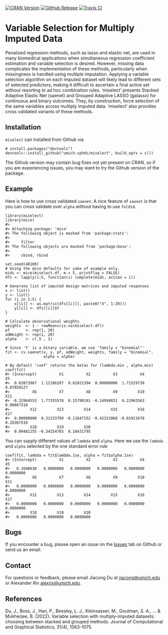 <!-- Badges -->

[![CRAN
Version](https://img.shields.io/cran/v/miselect?style=flat-square&color=blue&label=CRAN)](https://cran.r-project.org/package=miselect)
[![GitHub
Release](https://img.shields.io/github/v/release/umich-cphds/miselect?include_prereleases&label=Github&style=flat-square&color=blue)](https://github.com/umich-cphds/miselect)
[![Travis
CI](https://img.shields.io/travis/umich-cphds/miselect?style=flat-square)](https://app.travis-ci.com/umich-cphds/miselect)

# Variable Selection for Multiply Imputed Data

Penalized regression methods, such as lasso and elastic net, are used in
many biomedical applications when simultaneous regression coefficient
estimation and variable selection is desired. However, missing data
complicates the implementation of these methods, particularly when
missingness is handled using multiple imputation. Applying a variable
selection algorithm on each imputed dataset will likely lead to
different sets of selected predictors, making it difficult to ascertain
a final active set without resorting to ad hoc combination rules.
‘miselect’ presents Stacked Adaptive Elastic Net (saenet) and Grouped
Adaptive LASSO (galasso) for continuous and binary outcomes. They, by
construction, force selection of the same variables across multiply
imputed data. ‘miselect’ also provides cross validated variants of these
methods.

## Installation

`miselect` can installed from Github via

    # install.packages("devtools")
    devtools::install_github("umich-cphds/miselect", build_opts = c())

The Github version may contain bug fixes not yet present on CRAN, so if
you are experiencing issues, you may want to try the Github version of
the package.

## Example

Here is how to use cross validated `saenet`. A nice feature of `saenet`
is that you can cross validate over `alpha` without having to use
`foldid`.

    library(miselect)
    library(mice)
    #> 
    #> Attaching package: 'mice'
    #> The following object is masked from 'package:stats':
    #> 
    #>     filter
    #> The following objects are masked from 'package:base':
    #> 
    #>     cbind, rbind

    set.seed(48109)
    # Using the mice defaults for sake of example only.
    mids <- mice(miselect.df, m = 5, printFlag = FALSE)
    dfs <- lapply(1:5, function(i) complete(mids, action = i))

    # Generate list of imputed design matrices and imputed responses
    x <- list()
    y <- list()
    for (i in 1:5) {
        x[[i]] <- as.matrix(dfs[[i]][, paste0("X", 1:20)])
        y[[i]] <- dfs[[i]]$Y
    }

    # Calculate observational weights
    weights  <- 1 - rowMeans(is.na(miselect.df))
    pf       <- rep(1, 20)
    adWeight <- rep(1, 20)
    alpha    <- c(.5 , 1)

    # Since 'Y' is a binary variable, we use 'family = "binomial"'
    fit <- cv.saenet(x, y, pf, adWeight, weights, family = "binomial",
                     alpha = alpha)

    # By default 'coef' returns the betas for (lambda.min , alpha.min)
    coef(fit)
    #> (Intercept)          X1          X2          X3          X4          X5 
    #>  0.03873967  1.12186207  0.81021394  0.00000000  1.71529730  0.07858127 
    #>          X6          X7          X8          X9         X10         X11 
    #> -0.32964553  1.77355578  0.15790191 -0.14994831  0.22963563  0.90667310 
    #>         X12         X13         X14         X15         X16         X17 
    #>  0.00000000  0.31233789 -0.11647152 -0.42321068 -0.01911678  0.28367510 
    #>         X18         X19         X20 
    #>  0.09481255 -0.34254703  0.18431795

You can supply different values of `lambda` and `alpha`. Here we use the
`lambda` and `alpha` selected by the one standard error rule

    coef(fit, lambda = fit$lambda.1se, alpha = fit$alpha.1se)
    #> (Intercept)          X1          X2          X3          X4          X5 
    #>   0.1680638   0.0000000   0.0000000   0.0000000   0.0000000   0.0000000 
    #>          X6          X7          X8          X9         X10         X11 
    #>   0.0000000   0.0000000   0.0000000   0.0000000   0.0000000   0.0000000 
    #>         X12         X13         X14         X15         X16         X17 
    #>   0.0000000   0.0000000   0.0000000   0.0000000   0.0000000   0.0000000 
    #>         X18         X19         X20 
    #>   0.0000000   0.0000000   0.0000000

## Bugs

If you encounter a bug, please open an issue on the
[Issues](https://github.com/umich-cphds/miselect/issues) tab on Github
or send us an email.

## Contact

For questions or feedback, please email Jiacong Du at
<jiacong@umich.edu> or Alexander Rix <alexrix@umich.edu>.

## References

Du, J., Boss, J., Han, P., Beesley, L. J., Kleinsasser, M., Goutman, S.
A., … & Mukherjee, B. (2022). Variable selection with multiply-imputed
datasets: choosing between stacked and grouped methods. Journal of
Computational and Graphical Statistics, 31(4), 1063-1075.

